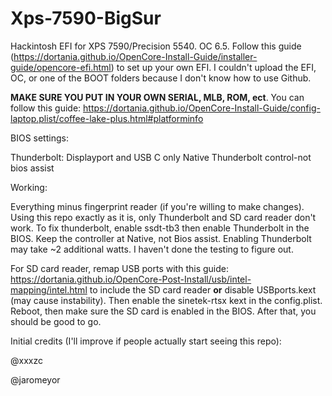 # Xps-7590-BigSur
Hackintosh EFI for XPS 7590/Precision 5540. OC 6.5. Follow this guide (https://dortania.github.io/OpenCore-Install-Guide/installer-guide/opencore-efi.html) to set up your own EFI. I couldn't upload the EFI, OC, or one of the BOOT folders because I don't know how to use Github.

****MAKE SURE YOU PUT IN YOUR OWN SERIAL, MLB, ROM, ect****. You can follow this guide: https://dortania.github.io/OpenCore-Install-Guide/config-laptop.plist/coffee-lake-plus.html#platforminfo

BIOS settings:

Thunderbolt: Displayport and USB C only
Native Thunderbolt control-not bios assist


Working:

Everything minus fingerprint reader (if you're willing to make changes). Using this repo exactly as it is, only Thunderbolt and SD card reader don't work. To fix thunderbolt, enable ssdt-tb3 then enable Thunderbolt in the BIOS. Keep the controller at Native, not Bios assist. Enabling Thunderbolt may take ~2 additional watts. I haven't done the testing to figure out.

For SD card reader, remap USB ports with this guide: https://dortania.github.io/OpenCore-Post-Install/usb/intel-mapping/intel.html to include the SD card reader **or** disable USBports.kext (may cause instability). Then enable the sinetek-rtsx kext in the config.plist. Reboot, then make sure the SD card is enabled in the BIOS. After that, you should be good to go.


Initial credits (I'll improve if people actually start seeing this repo):

@xxxzc

@jaromeyor
